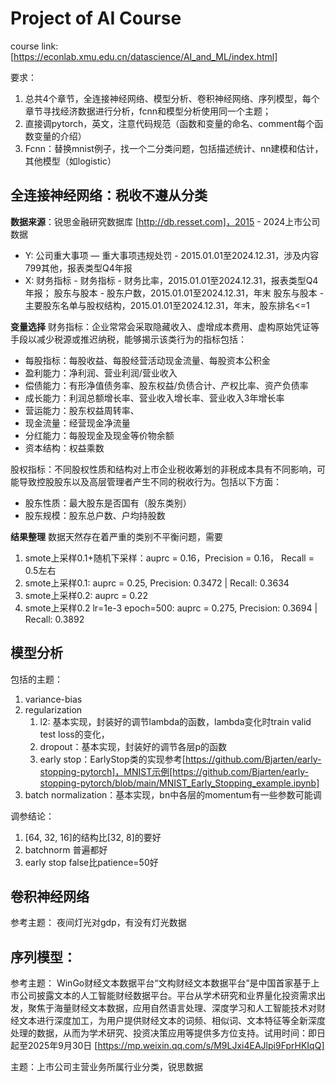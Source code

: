 # Project of AI Course

course link: [https://econlab.xmu.edu.cn/datascience/AI_and_ML/index.html]

要求：

1. 总共4个章节，全连接神经网络、模型分析、卷积神经网络、序列模型，每个章节寻找经济数据进行分析，fcnn和模型分析使用同一个主题；
2. 直接调pytorch，英文，注意代码规范（函数和变量的命名、comment每个函数变量的介绍）
3. Fcnn：替换mnist例子，找一个二分类问题，包括描述统计、nn建模和估计，其他模型（如logistic）

## 全连接神经网络：税收不遵从分类
<!-- 可以参考的主题：税收行为识别，信用评估 -->

**数据来源**：锐思金融研究数据库 [http://db.resset.com]，2015 - 2024上市公司数据

- Y: 公司重大事项 — 重大事项违规处罚 - 2015.01.01至2024.12.31，涉及内容799其他，报表类型Q4年报
- X: 财务指标 - 财务指标 - 财务比率，2015.01.01至2024.12.31，报表类型Q4年报；
  股东与股本 - 股东户数，2015.01.01至2024.12.31，年末
  股东与股本 - 主要股东名单与股权结构，2015.01.01至2024.12.31，年末，股东排名<=1

**变量选择**
财务指标：企业常常会采取隐藏收入、虚增成本费用、虚构原始凭证等手段以减少税源或推迟纳税，能够揭示该类行为的指标包括：

- 每股指标：每股收益、每股经营活动现金流量、每股资本公积金
- 盈利能力：净利润、营业利润/营业收入
- 偿债能力：有形净值债务率、股东权益/负债合计、产权比率、资产负债率
- 成长能力：利润总额增长率、营业收入增长率、营业收入3年增长率
- 营运能力：股东权益周转率、
- 现金流量：经营现金净流量
- 分红能力：每股现金及现金等价物余额
- 资本结构：权益乘数
  
股权指标：不同股权性质和结构对上市企业税收筹划的非税成本具有不同影响，可能导致控股股东以及高层管理者产生不同的税收行为。包括以下方面：

- 股东性质：最大股东是否国有（股东类别）
- 股东规模：股东总户数、户均持股数

**结果整理**
数据天然存在着严重的类别不平衡问题，需要

1. smote上采样0.1+随机下采样：auprc = 0.16，Precision = 0.16， Recall = 0.5左右
2. smote上采样0.1: auprc = 0.25, Precision: 0.3472 | Recall: 0.3634
3. smote上采样0.2: auprc = 0.22
4. smote上采样0.2 lr=1e-3 epoch=500: auprc = 0.275, Precision: 0.3694 | Recall: 0.3892

## 模型分析

包括的主题：

1. variance-bias
2. regularization
   1. l2: 基本实现，封装好的调节lambda的函数，lambda变化时train valid test loss的变化，
   2. dropout：基本实现，封装好的调节各层p的函数
   3. early stop：EarlyStop类的实现参考[https://github.com/Bjarten/early-stopping-pytorch]，MNIST示例[https://github.com/Bjarten/early-stopping-pytorch/blob/main/MNIST_Early_Stopping_example.ipynb]
3. batch normalization：基本实现，bn中各层的momentum有一些参数可能调

调参结论：
1. [64, 32, 16]的结构比[32, 8]的要好
2. batchnorm 普遍都好
3. early stop false比patience=50好


## 卷积神经网络

参考主题： 夜间灯光对gdp，有没有灯光数据

## 序列模型：

参考主题：
WinGo财经文本数据平台“文构财经文本数据平台”是中国首家基于上市公司披露文本的人工智能财经数据平台。平台从学术研究和业界量化投资需求出发，聚焦于海量财经文本数据，应用自然语言处理、深度学习和人工智能技术对财经文本进行深度加工，为用户提供财经文本的词频、相似词、文本特征等全新深度处理的数据，从而为学术研究、投资决策应用等提供多方位支持。试用时间：即日起至2025年9月30日 [https://mp.weixin.qq.com/s/M9LJxi4EAJlpi9FprHKIqQ]

主题：上市公司主营业务所属行业分类，锐思数据